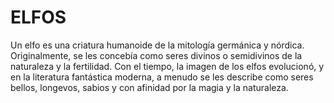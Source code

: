 # ELFOS

Un elfo es una criatura humanoide de la mitología germánica y nórdica. Originalmente, se les concebía como seres divinos o semidivinos de la naturaleza y la fertilidad. Con el tiempo, la imagen de los elfos evolucionó, y en la literatura fantástica moderna, a menudo se les describe como seres bellos, longevos, sabios y con afinidad por la magia y la naturaleza.
